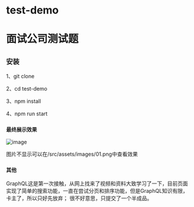 # test-demo
面试公司测试题
=======


## `安装`

1、git clone

2、cd test-demo

3、npm install

4、npm run start


### `最终展示效果`
![image](https://github.com/bulinan/test-demo/master/src/assets/images/01.png)

图片不显示可以在/src/assets/images/01.png中查看效果


### `其他`
GraphQL这是第一次接触，从网上找来了视频和资料大致学习了一下，目前页面实现了简单的搜索功能，一直在尝试分页和排序功能，但是GraphQL知识有限，卡主了，所以只好先放弃；
很不好意思，只提交了一个半成品。
